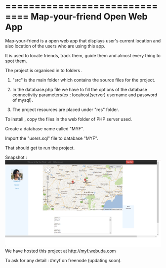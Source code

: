 ==============================
 Map-your-friend Open Web App
==============================

Map-your-friend is a open web app that displays user's current location and also location of the users who are using this app.

It is used to locate friends, track them, guide them and almost every thing to spot them.

The project is organised in to folders .

1. "src" is the main folder which contains the source files for the project.

2. In the database.php file we have to fill the options of the database connectivity parameters(ex : locahost(server) username and password of mysql).

3. The project resources are placed under "res" folder.


To install , copy the files in the web folder of PHP server used.

Create a database name called "MYF".

Import the "users.sql" file to database "MYF". 

That should get to run the project.

Snapshot :
![Alt text](/res/img/myf/myf_demo.png "Map Your Friend - Locate and share with your friends")
We have hosted this project at http://myf.webuda.com

To ask for any detail : #myf on freenode (updating soon).
